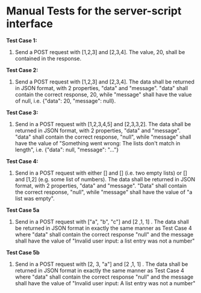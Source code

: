 
 # **Manual Tests for the  server-script interface**

**Test Case 1:**
1. Send a POST request with [1,2,3] and [2,3,4]. The value, 20, shall be contained in the response.

**Test Case 2:**
1. Send a POST request with [1,2,3] and [2,3,4]. The data shall be returned in JSON format, with 2 properties, "data" and "message". "data" shall contain the correct response, 20, while "message" shall have the value of null, i.e. {"data": 20, "message": null}.

**Test Case 3:**
1. Send in a POST request with [1,2,3,4,5] and [2,3,3,2]. The data shall be returned in JSON format, with 2 properties, "data" and "message". "data" shall contain the correct response, "null", while "message" shall have the value of "Something went wrong: The lists don't match in length", i.e. {"data": null, "message": "..."}

**Test Case 4:**
1. Send in a POST request with either []  and [] (i.e. two empty lists) or [] and [1,2] (e.g. some list of numbers). The data shall be returned in JSON format, with 2 properties, "data" and "message". "Data" shall contain the correct response, "null", while "message" shall have the value of "a list was empty". 

**Test Case 5a** 
1. Send in a POST request with  ["a", "b", "c"] and [2 ,1, 1] . The data shall be returned in JSON format in exactly the same manner as Test Case 4 where "data" shall contain the correct response "null" and the message shall have the value of "Invalid user input: a list entry was not a number"

**Test Case 5b**
1. Send in a POST request with [2, 3, "a"]  and [2 ,1, 1] . The data shall be returned in JSON format in exactly the same manner as Test Case 4 where "data" shall contain the correct response "null" and the message shall have the value of "Invalid user input: A list entry was not a number"
